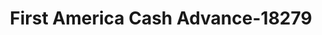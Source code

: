 ---
f_zip-code: 45324
f_state-code: OH
title: First America Cash Advance-18279
f_phone: 937-879-4611
f_city-only: Fairborn
f_address: 113 E Dayton Yellow Sprin Fairborn
f_location-unique-id: '18279'
slug: first-america-cash-advance-18279
updated-on: '2024-05-30T13:46:58.046Z'
created-on: '2024-05-30T13:36:59.803Z'
published-on: '2024-05-30T13:54:32.469Z'
f_city-state: cms/city/fairborn-oh.md
f_company: cms/company/first-america-cash-advance.md
f_state: cms/state/ohio.md
layout: '[payday-loan].html'
tags: payday-loan
---